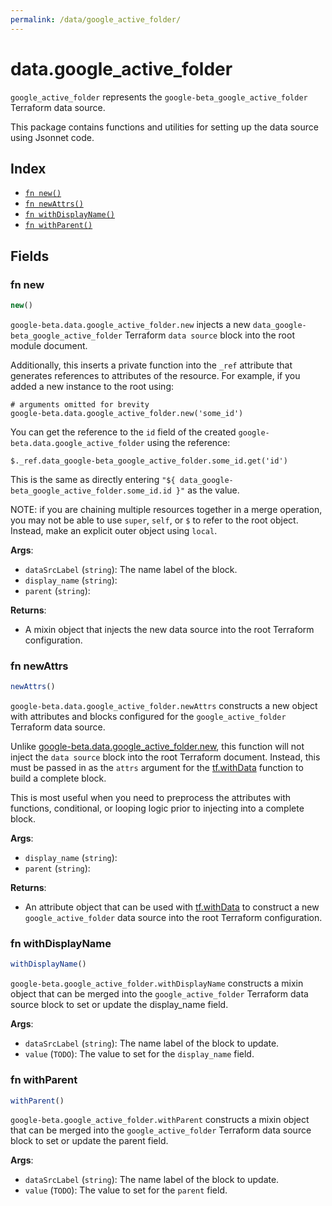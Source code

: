```yaml
---
permalink: /data/google_active_folder/
---
```


# data.google_active_folder

`google_active_folder` represents the `google-beta_google_active_folder` Terraform data source.



This package contains functions and utilities for setting up the data source using Jsonnet code.


## Index

* [`fn new()`](#fn-new)
* [`fn newAttrs()`](#fn-newattrs)
* [`fn withDisplayName()`](#fn-withdisplayname)
* [`fn withParent()`](#fn-withparent)

## Fields

### fn new

```ts
new()
```


`google-beta.data.google_active_folder.new` injects a new `data_google-beta_google_active_folder` Terraform `data source`
block into the root module document.

Additionally, this inserts a private function into the `_ref` attribute that generates references to attributes of the
resource. For example, if you added a new instance to the root using:

    # arguments omitted for brevity
    google-beta.data.google_active_folder.new('some_id')

You can get the reference to the `id` field of the created `google-beta.data.google_active_folder` using the reference:

    $._ref.data_google-beta_google_active_folder.some_id.get('id')

This is the same as directly entering `"${ data_google-beta_google_active_folder.some_id.id }"` as the value.

NOTE: if you are chaining multiple resources together in a merge operation, you may not be able to use `super`, `self`,
or `$` to refer to the root object. Instead, make an explicit outer object using `local`.

**Args**:
  - `dataSrcLabel` (`string`): The name label of the block.
  - `display_name` (`string`): 
  - `parent` (`string`): 

**Returns**:
- A mixin object that injects the new data source into the root Terraform configuration.


### fn newAttrs

```ts
newAttrs()
```


`google-beta.data.google_active_folder.newAttrs` constructs a new object with attributes and blocks configured for the `google_active_folder`
Terraform data source.

Unlike [google-beta.data.google_active_folder.new](#fn-googleactivefoldernew), this function will not inject the `data source`
block into the root Terraform document. Instead, this must be passed in as the `attrs` argument for the
[tf.withData](https://github.com/tf-libsonnet/core/tree/main/docs#fn-withdata) function to build a complete block.

This is most useful when you need to preprocess the attributes with functions, conditional, or looping logic prior to
injecting into a complete block.

**Args**:
  - `display_name` (`string`): 
  - `parent` (`string`): 

**Returns**:
  - An attribute object that can be used with [tf.withData](https://github.com/tf-libsonnet/core/tree/main/docs#fn-withdata) to construct a new `google_active_folder` data source into the root Terraform configuration.


### fn withDisplayName

```ts
withDisplayName()
```

`google-beta.google_active_folder.withDisplayName` constructs a mixin object that can be merged into the `google_active_folder`
Terraform data source block to set or update the display_name field.



**Args**:
  - `dataSrcLabel` (`string`): The name label of the block to update.
  - `value` (`TODO`): The value to set for the `display_name` field.


### fn withParent

```ts
withParent()
```

`google-beta.google_active_folder.withParent` constructs a mixin object that can be merged into the `google_active_folder`
Terraform data source block to set or update the parent field.



**Args**:
  - `dataSrcLabel` (`string`): The name label of the block to update.
  - `value` (`TODO`): The value to set for the `parent` field.
